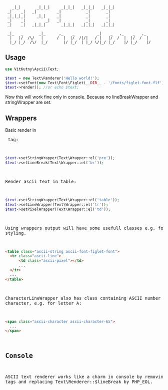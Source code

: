        _|_|       _|_|_|     _|_|_|   _|_|_|   _|_|_|  
     _|    _|   _|         _|           _|       _|    
     _|_|_|_|     _|_|     _|           _|       _|    
     _|    _|         _|   _|           _|       _|    
     _|    _|   _|_|_|       _|_|_|   _|_|_|   _|_|_|  
     
     _|_   _       _|_      ,_    _          _|    _   ,_    _   ,_  
      |   |/  /\/   |      /  |  |/  /|/|   / |   |/  /  |  |/  /  | 
      |_/ |_/  /\/  |_/       |/ |_/  | |_/ \/|_/ |_/    |/ |_/    |/

Usage
-----

```php
use VitKutny\Ascii\Text;

$text = new Text\Renderer('Hello world!');
$text->setFont(new Text\Font\Figlet(__DIR__ . '/fonts/figlet-font.flf');
$text->render(); //or echo $text;
```

Now this will work fine only in console. Because no lineBreakWrapper and stringWrapper are set.

Wrappers
--------
Basic render in <pre> tag:

```php
$text->setStringWrapper(Text\Wrapper::el('pre'));
$text->setLineBreak(Text\Wrapper::el('br'));
```

Render ascii text in table:

```php
$text->setStringWrapper(Text\Wrapper::el('table'));
$text->setLineWrapper(Text\Wrapper::el('tr'));
$text->setPixelWrapper(Text\Wrapper::el('td'));
```

Using wrappers output will have some usefull classes e.g. for styling.

```html
<table class="ascii-string ascii-font-figlet-font">
  <tr class="ascii-line">
      <td class="ascii-pixel"></td>
      ...
  </tr>
  ...
</table>
```

CharacterLineWrapper also has class containing ASCII number of the character, e.g. for letter A:

```html
<span class="ascii-character ascii-character-65">
  ...
</span>
```

Console
-------

ASCII text renderer works like a charm in console by removing HTML tags and replacing Text\Renderer::$lineBreak by PHP_EOL.
